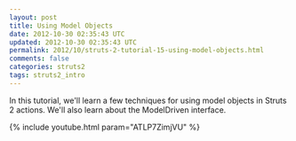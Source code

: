```yaml
---           
layout: post
title: Using Model Objects
date: 2012-10-30 02:35:43 UTC
updated: 2012-10-30 02:35:43 UTC
permalink: 2012/10/struts-2-tutorial-15-using-model-objects.html
comments: false
categories: struts2
tags: struts2_intro
---
```


In this tutorial, we'll learn a few techniques for using model objects in Struts 2 actions. We'll also learn about the ModelDriven interface.

{% include youtube.html param="ATLP7ZimjVU" %}